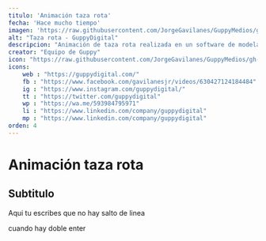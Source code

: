```yaml
---
titulo: 'Animación taza rota'
fecha: 'Hace mucho tiempo'
imagen: 'https://raw.githubusercontent.com/JorgeGavilanes/GuppyMedios/gh-pages/proyecto-tazaRota.png'
alt: "Taza rota - GuppyDigital"
descripcion: "Animación de taza rota realizada en un software de modelado en 3D, la idea nació como desafío en equipo."
creator: "Equipo de Guppy"
icon: "https://raw.githubusercontent.com/JorgeGavilanes/GuppyMedios/gh-pages/Guppy.svg"
icons:
    web : "https://guppydigital.com/"
    fb : "https://www.facebook.com/gavilanesjr/videos/630427124184484"
    ig : "https://www.instagram.com/guppydigital/"
    tt : "https://twitter.com/guppydigital"
    wp : "https://wa.me/593984795971"
    li : "https://www.linkedin.com/company/guppydigital"
    mp : "https://www.linkedin.com/company/guppydigital"
orden: 4
---
```


# Animación taza rota
## Subtitulo
Aqui tu escribes
que no hay salto de linea

cuando hay doble enter